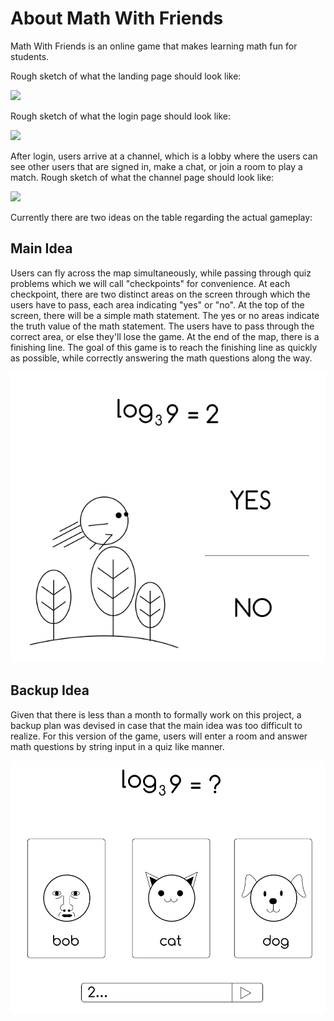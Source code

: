 # About Math With Friends

Math With Friends is an online game that makes learning math fun for students.

Rough sketch of what the landing page should look like:

![](images/landing_sketch.png)

Rough sketch of what the login page should look like:

![](images/login_sketch.png)

After login, users arrive at a channel, which is a lobby where the users can see other users that are signed in, make a chat, or join a room to play a match. Rough sketch of what the channel page should look like:

![](images/channel_sketch.png)

Currently there are two ideas on the table regarding the actual gameplay:

## Main Idea

Users can fly across the map simultaneously, while passing through quiz problems which we will call "checkpoints" for convenience. At each checkpoint, there are two distinct areas on the screen through which the users have to pass, each area indicating "yes" or "no". At the top of the screen, there will be a simple math statement. The yes or no areas indicate the truth value of the math statement. The users have to pass through the correct area, or else they'll lose the game. At the end of the map, there is a finishing line. The goal of this game is to reach the finishing line as quickly as possible, while correctly answering the math questions along the way.

![](images/main_idea.png)

## Backup Idea

Given that there is less than a month to formally work on this project, a backup plan was devised in case that the main idea was too difficult to realize. For this version of the game, users will enter a room and answer math questions by string input in a quiz like manner.

![](images/backup_idea.png)
